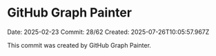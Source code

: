 # GitHub Graph Painter

Date: 2025-02-23
Commit: 28/62
Created: 2025-07-26T10:05:57.967Z

This commit was created by GitHub Graph Painter.
